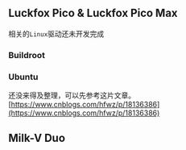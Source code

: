 <!--
 Copyright (c) 2024 IotaHydrae(writeforever@foxmail.com)
 
 This software is released under the MIT License.
 https://opensource.org/licenses/MIT
-->

## Luckfox Pico & Luckfox Pico Max

相关的`Linux`驱动还未开发完成

### Buildroot

### Ubuntu
还没来得及整理，可以先参考这片文章。
[https://www.cnblogs.com/hfwz/p/18136386](https://www.cnblogs.com/hfwz/p/18136386)

## Milk-V Duo